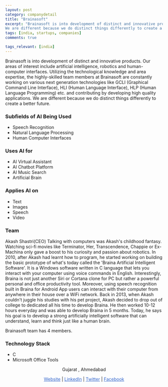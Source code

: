 ```yaml
---
layout: post
category: companydetail
title: "Brainasoft"
excerpt: "Brainasoft is into development of distinct and innovative products. Our areas of interest include artificial intelligence, robotics and human-computer interfaces. Utilizing the technological knowledge and area expertise, the highly-skilled team members at Brainasoft are constantly working on various next generation technologies like GCLI (Graphical Command Line Interface), HLI (Human Language Interface), HLP (Human Language Programming) etc. and contributing by developing high quality applications. 
We are different because we do distinct things differently to create a better future."
tags: [india, startups, companies]
comments: true

tags_relevant: [india]
---
```



Brainasoft is into development of distinct and innovative products. Our areas of interest include artificial intelligence, robotics and human-computer interfaces. Utilizing the technological knowledge and area expertise, the highly-skilled team members at Brainasoft are constantly working on various next generation technologies like GCLI (Graphical Command Line Interface), HLI (Human Language Interface), HLP (Human Language Programming) etc. and contributing by developing high quality applications.
We are different because we do distinct things differently to create a better future.

### Subfields of AI Being Used
* Speech Recognition 
* Natural Language Processing 
* Human Computer Interfaces 

### Uses AI for
* AI Virtual Assistant 
* AI Chatbot Platform 
* AI Music Search
* Artificial Brain 

### Applies AI on
* Text
* Images
* Speech
* Video

### Team
Akash Shastri(CEO) 
Talking with computers was Akash's childhood fantasy. Watching sci-fi movies like Terminator, Her, Transcendence, Chappie or 
Ex-Machina only gave a boost to his curiosity and passion about robotics. In 2010, after Akash had learnt how to program, he
started working on building the basic prototype of what's today called the 'Braina Artificial Intelligent Software'. It is a 
Windows software written in C language that lets you interact with your computer using voice commands in English. Interestingly, 
Braina is not just another Siri or Cortana clone for PC but rather a powerful personal and office productivity tool. Moreover, 
using speech recognition built in Braina for Android App users can interact with their computer from anywhere in their house over a WiFi network.
Back in 2013, when Akash couldn't juggle his studies with his pet project, Akash decided to drop out of college to dedicated all his time to develop Braina. He then worked 10-12 hours everyday and was able to develop Braina in 5 months. Today, he
says his goal is to develop a strong artificially intelligent software that can understand, learn and think just like a human brain.

Brainasoft team has 4 members.



### Technology Stack
* C
* Microsoft Office Tools 

<p align="center">Gujarat , Ahmedabad</p>

<p align="center">
<a href="	http://www.brainasoft.com/" style="color:#3366CC">Website</a> |
<a href="https://www.linkedin.com/company/brainasoft/" style="color:#3366CC">LinkedIn</a>
| <a href="https://twitter.com/Brainasoft" style="color:#3366CC">Twitter</a> |
<a href="https://www.facebook.com/Brainasoft" style="color:#3366CC">Facebook</a></p>
